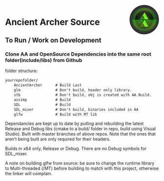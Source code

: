 <img src="AncientArcher.png" height="96px" align="right">

# Ancient Archer Source

## To Run / Work on Development

### Clone AA and OpenSource Dependencies into the same root folder(include/libs) from Github

folder structure:

```
yourrepofolder/
	AncientArcher      # Build Last
	glm                # Don't build, header only library.
	stb                # Don't build, obj is created with AA Build.
	assimp             # Build
	SDL                # Build
	SDL_mixer          # Don't build, binaries included in AA
	glfw               # Build with MT lib
```

Dependancies are kept up to date by pulling and rebuilding the latest Release and Debug libs (cmake to a build/ folder in repo, build using Visual Studio). Built with master branches of above repos. Note that the ones that aren't being built are only required for their headers.

Builds in x64 only, Release or Debug. There are no Debug symbols for SDL_mixer.

A note on building glfw from source: be sure to change the runtime library to Multi-threaded (/MT) before building to match with this project, otherwise the linker will complain.
